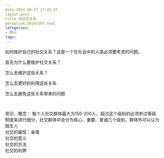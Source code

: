 ```yaml
---
date:2014-09-17 17:42:47
layout:post
title:论社交关系
permalink:2014/507.html
categories:
- 默认
tags:
---
```



<p> 如何维护自己的社交关系？这是一个在社会中的人类必须要考虑的问题。 </p> 
<p> 首先为什么要维护社交关系？ </p> 
<p> 怎么去维护这些关系？ </p> 
<p> 怎么去更好的利用这些关系 </p> 
<p> 怎么去避免这些关系带来的问题 </p> 
<p> <br /> </p> 
<p> 常识、概念： 每个人社交群体最大为150-200人，超过这个级别的必须参过等级制度来进行细分，社交群体中会分为核心、重要、普通几个级别，群体外可以认为陌生人<br /> 社交的属性：亲情<br /> 社交的意义<br /> 社交的方法<br /> 社交的利弊 </p>